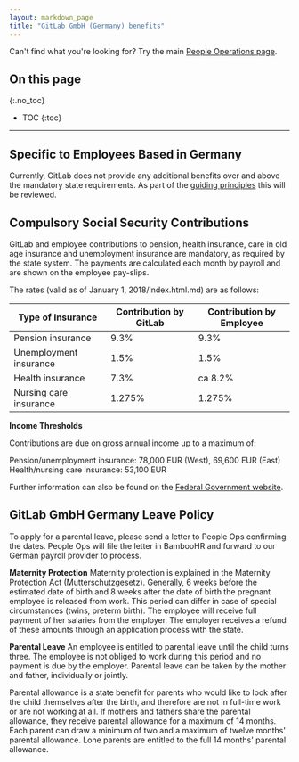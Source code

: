 ```yaml
---
layout: markdown_page
title: "GitLab GmbH (Germany) benefits"
---
```


Can't find what you're looking for? Try the main [People Operations page](https://github.com/daijapan/test/tree/master/people-operations/index.html.md).

## On this page
{:.no_toc}

- TOC
{:toc}

----

## Specific to Employees Based in Germany

Currently, GitLab does not provide any additional benefits over and above the mandatory state requirements. As part of the [guiding principles](https://github.com/daijapan/test/tree/master/benefits/#guiding-principles/index.html.md) this will be reviewed.

## Compulsory Social Security Contributions

GitLab and employee contributions to pension, health insurance, care in old age insurance and unemployment insurance are mandatory, as required by the state system. The payments are calculated each month by payroll and are shown on the employee pay-slips.

The rates (valid as of January 1, 2018/index.html.md) are as follows:

|Type of Insurance | Contribution by GitLab | Contribution by Employee|
|------------------|------------------------|-------------------------|
|Pension insurance|          9.3%            |            9.3%         |
|Unemployment insurance|     1.5%            |            1.5%         |
|Health insurance|           7.3%            |            ca 8.2%      |
|Nursing care insurance|     1.275%          |            1.275%       |

**Income Thresholds**

Contributions are due on gross annual income up to a maximum of:

Pension/unemployment insurance: 78,000 EUR (West), 69,600 EUR (East)
Health/nursing care insurance: 53,100 EUR

Further information can also be found on the [Federal Government website](https://www.bundesregierung.de/Content/DE/Artikel/2017/09/2017-09-27-neue-bemessungsgrenzen-fuer-2018.html).

## GitLab GmbH Germany Leave Policy

To apply for a parental leave, please send a letter to People Ops confirming the dates. People Ops will file the letter in BambooHR and forward to our German payroll provider to process.

**Maternity Protection**
Maternity protection is explained in the Maternity Protection Act (Mutterschutzgesetz). Generally, 6 weeks before the estimated date of birth and 8 weeks after the date of birth the pregnant employee is released from work. This period can differ in case of special circumstances (twins, preterm birth). The employee will receive full payment of her salaries from the employer. The employer receives a refund of these amounts through an application process with the state.

**Parental Leave**
An employee is entitled to parental leave until the child turns three. The employee is not obliged to work during this period and no payment is due by the employer. Parental leave can be taken by the mother and father, individually or jointly.

Parental allowance is a state benefit for parents who would like to look after the child themselves after the birth, and therefore are not in full-time work or are not working at all. If mothers and fathers share the parental allowance, they receive parental allowance for a maximum of 14 months. Each parent can draw a minimum of two and a maximum of twelve months' parental allowance. Lone parents are entitled to the full 14 months' parental allowance.
